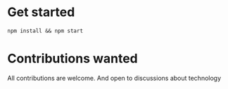 # Get started
`npm install && npm start`

# Contributions wanted
All contributions are welcome. And open to discussions about technology
